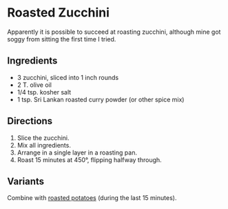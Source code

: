 # Roasted Zucchini

Apparently it is possible to succeed at roasting zucchini, although mine got soggy from sitting the first time I tried.

## Ingredients

* 3 zucchini, sliced into 1 inch rounds
* 2 T. olive oil
* 1/4 tsp. kosher salt
* 1 tsp. Sri Lankan roasted curry powder (or other spice mix)

## Directions

1. Slice the zucchini.
2. Mix all ingredients.
3. Arrange in a single layer in a roasting pan.
5. Roast 15 minutes at 450°, flipping halfway through.

## Variants

Combine with [roasted potatoes](../roots/roastedPotatoes.md) (during the last 15 minutes).
